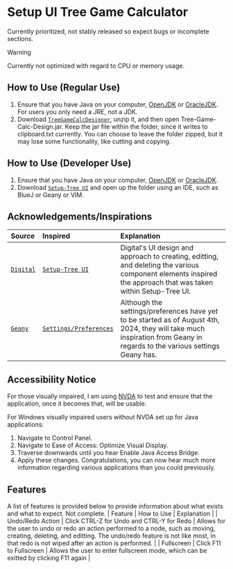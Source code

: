 # Setup UI Tree Game Calculator

Currently prioritized, not stably released so expect bugs or incomplete sections.

> [!WARNING]
> Currently not optimized with regard to CPU or memory usage.

## How to Use (Regular Use)
1. Ensure that you have Java on your computer, [OpenJDK](https://openjdk.org/) or [OracleJDK](https://www.oracle.com/java/technologies/downloads/).  For users you only need a JRE, not a JDK.
2. Download [`TreeGameCalcDesigner`](https://github.com/nwinn-student/project-octo-java/tree/main/SetupUI-Tree-Game-Calculator/TreeGameCalcDesigner.zip), unzip it, and then open Tree-Game-Calc-Design.jar.  Keep the jar file within the folder, since it writes to clipboard.txt currently.
You can choose to leave the folder zipped, but it may lose some functionality, like cutting and copying.

## How to Use (Developer Use)
1. Ensure that you have Java on your computer, [OpenJDK](https://openjdk.org/) or [OracleJDK](https://www.oracle.com/java/technologies/downloads/).
2. Download [`Setup-Tree UI`](https://github.com/nwinn-student/project-octo-java/tree/main/SetupUI-Tree-Game-Calculator) and open up the folder using an IDE, such as BlueJ or Geany or VIM.

## Acknowledgements/Inspirations

| Source | Inspired | Explanation |
| :--- | :--- | :--- |
| [`Digital`](https://github.com/hneemann/Digital) | [`Setup-Tree UI`](https://github.com/nwinn-student/project-octo-java/tree/main/SetupUI-Tree-Game-Calculator) | Digital's UI design and approach to creating, editting, and deleting the various component elements inspired the approach that was taken within Setup-Tree UI. |
| [`Geany`](https://github.com/geany/geany) | [`Settings/Preferences`](https://github.com/nwinn-student/project-octo-java/blob/main/SetupUI-Tree-Game-Calculator/MenuBar.java) | Although the settings/preferences have yet to be started as of August 4th, 2024, they will take much inspiration from Geany in regards to the various settings Geany has.

## Accessibility Notice

For those visually impaired, I am using [NVDA](https://www.nvaccess.org/download/) to test and ensure that the application, once it becomes that, will be usable.

For Windows visually impaired users without NVDA set up for Java applications:

1. Navigate to Control Panel.
2. Navigate to Ease of Access: Optimize Visual Display.
3. Traverse downwards until you hear Enable Java Access Bridge.
4. Apply these changes.  Congratulations, you can now hear much more information regarding various applications than you could previously.

## Features

A list of features is provided below to provide information about what exists and what to expect.  Not complete.
| Feature | How to Use | Explanation |
| Undo/Redo Action | Click CTRL-Z for Undo and CTRL-Y for Redo | Allows for the user to undo or redo an action performed to a node, such as moving, creating, deleting, and editting.  The undo/redo feature is not like most, in that redo is not wiped after an action is performed. |
| Fullscreen | Click F11 to Fullscreen | Allows the user to enter fullscreen mode, which can be exitted by clicking F11 again |


